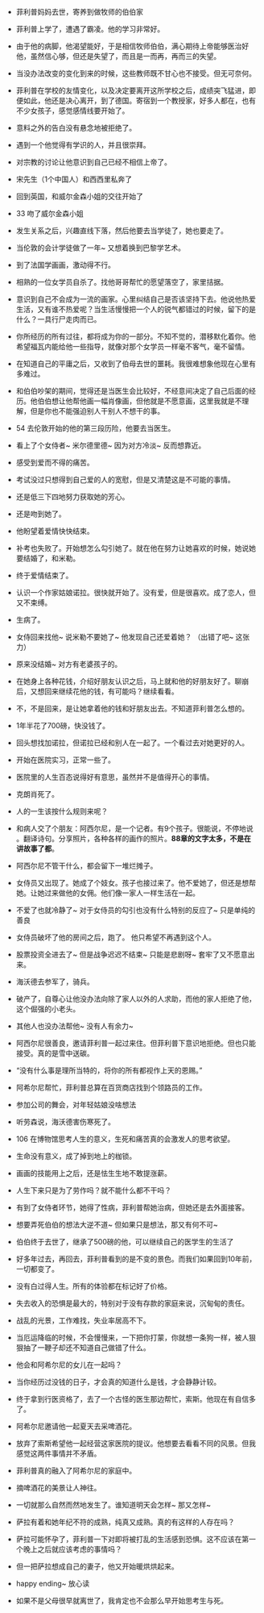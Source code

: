 - 菲利普妈妈去世，寄养到做牧师的伯伯家
- 菲利普上学了，遭遇了霸凌。他的学习非常好。
- 由于他的病脚，他渴望能好，于是相信牧师伯伯，满心期待上帝能够医治好他，虽然信心够，但还是失望了，而且是一而再，再而三的失望。
- 当没办法改变的变化到来的时候，这些教师既不甘心也不接受。但无可奈何。
- 菲利普在学校的友情变化，以及决定要离开这所学校之后，成绩突飞猛进，即便如此，他还是决心离开，到了德国。寄宿到一个教授家，好多人都在，也有不少女孩子，感觉感情线要开始了。
- 意料之外的告白没有悬念地被拒绝了。
- 遇到一个他觉得有学识的人，并且很崇拜。
- 对宗教的讨论让他意识到自己已经不相信上帝了。
- 宋先生（1个中国人）和西西里私奔了
- 回到英国，和威尔金森小姐的交往开始了
- 33 吻了威尔金森小姐
- 发生关系之后，兴趣直线下落，然后他要去当学徒了，她也要走了。
- 当伦敦的会计学徒做了一年~ 又想着换到巴黎学艺术。
- 到了法国学画画，激动得不行。
- 相熟的一位女学员自杀了。找他哥哥帮忙的愿望落空了，家里拮据。
- 意识到自己不会成为一流的画家。心里纠结自己是否该坚持下去。他说他热爱生活，又有谁不热爱呢？当生活慢慢把一个人的锐气都错过的时候，留下的是什么？一具行尸走肉而已。
- 你所经历的所有过往，都将成为你的一部分。不知不觉的，潜移默化着你。他希望福瓦内能给他一些指导，就像对那个女学员一样毫不客气，毫不留情。
- 在知道自己的平庸之后，又收到了伯母去世的噩耗。我很难想象他现在心里有多难过。
- 和伯伯吵架的期间，觉得还是当医生会比较好，不经意间决定了自己后面的经历。他伯伯想让他帮他画一幅肖像画，但他就是不愿意画，这里我就是不理解，但是你也不能强迫别人干别人不想干的事。
- 54 去伦敦开始的他的第三段历险，他要去当医生。
- 看上了个女侍者~ 米尔德里德~ 因为对方冷淡~ 反而想靠近。
- 感受到爱而不得的痛苦。
- 考试没过只想得到自己爱的人的宽慰，但是又清楚这是不可能的事情。
- 还是低三下四地努力获取她的芳心。
- 还是吻到她了。
- 他盼望着爱情快快结束。
- 补考也失败了。开始想怎么勾引她了。就在他在努力让她喜欢的时候，她说她要结婚了，和米勒。
- 终于爱情结束了。
- 认识一个作家姑娘诺拉。很快就开始了。没有爱，但是很喜欢。成了恋人，但又不束缚。
- 生病了。
- 女侍回来找他~ 说米勒不要她了~ 他发现自己还爱着她？ （出错了吧~ 这张力）
- 原来没结婚~ 对方有老婆孩子的。
- 在她身上各种花钱，介绍好朋友认识之后，马上就和他的好朋友好了。聊崩后，又想回来继续花他的钱，有可能吗？继续看看。
- 不，不是回来，是让她拿着他的钱和好朋友出去。不知道菲利普怎么想的。 
- 1年半花了700磅，快没钱了。
- 回头想找加诺拉，但诺拉已经和别人在一起了。一个看过去对她更好的人。
- 开始在医院实习，正常一些了。
- 医院里的人生百态说得好有意思，虽然并不是值得开心的事情。
- 克朗肖死了。
- 人的一生该按什么规则来呢？
- 和病人交了个朋友：阿西尔尼，是一个记者。有9个孩子。很能说，不停地说 。翻译诗句。分享照片，各种各样的画作的照片。**88章的文字太多，不是在讲故事了都**。
- 阿西尔尼不管干什么，都会留下一堆烂摊子。
- 女侍员又出现了。她成了个妓女。孩子也接过来了。他不爱她了，但还是想帮她。让她过来做他的女佣。他们像一家人一样生活在一起。
- 不爱了也就冷静了~ 对于女侍员的勾引也没有什么特别的反应了~ 只是单纯的善良
- 女侍员破坏了他的房间之后，跑了。 他只希望不再遇到这个人。
- 股票投资全进去了~ 但是战争迟迟不结束~ 只能是悲剧呀~ 套牢了又不愿意出来。
- 海沃德去参军了，骑兵。
- 破产了，自尊心让他没办法向除了家人以外的人求助，而他的家人拒绝了他，这个倔强的小老头。
- 其他人也没办法帮他~ 没有人有余力~ 
- 阿西尔尼很善良，邀请菲利普一起过来住。但菲利普下意识地拒绝。但也只能接受。真的是雪中送碳。
- “没有什么事是理所当特的，将你的所有都视作上天的恩赐。”
- 阿希尔尼帮忙，菲利普总算在百货商店找到个领路员的工作。
- 参加公司的舞会，对年轻姑娘没啥想法
- 听劳森说，海沃德害伤寒死了。
- 106 在博物馆思考人生的意义，生死和痛苦真的会激发人的思考欲望。
- 生命没有意义，成了掉到地上的枷锁。
- 画画的技能用上之后，还是怯生生地不敢提涨薪。
- 人生下来只是为了劳作吗？就不能什么都不干吗？
- 有到了女侍者环节，她得了性病，菲利普帮她治病，但她还是去外面接客。
- 想要弄死伯伯的想法大逆不道~ 但如果只是想法，那又有何不可~ 
- 伯伯终于去世了，继承了500磅的他，可以继续自己的医学生的生活了
- 好多年过去，再回去，菲利普看到的是不变的景色。而我们如果回到10年前，一切都变了。
- 没有白过得人生。所有的体验都在标记好了价格。
- 失去收入的恐惧是最大的，特别对于没有存款的家庭来说，沉甸甸的责任。
- 战乱的光景，工作难找，失业率居高不下。
- 当厄运降临的时候，不会慢慢来，一下把你打蒙，你就想一条狗一样，被人狠狠抽了一鞭子却还不知道自己做错了什么。
- 他会和阿希尔尼的女儿在一起吗？
- 当你经历过没钱的日子，才会真的知道什么是钱，才会静静计较。
- 终于拿到行医资格了，去了一个古怪的医生那边帮忙，索斯。他现在有自信多了。
- 阿希尔尼邀请他一起夏天去采啤酒花。
- 放弃了索斯希望他一起经营这家医院的提议。他想要去看看不同的风景。但我感觉这两件事情并不矛盾。
- 菲利普真的融入了阿希尔尼的家庭中。
- 摘啤酒花的美景让人神往。
- 一切就那么自然而然地发生了。谁知道明天会怎样~ 那又怎样~ 
- 萨拉有着和她年纪不符的成熟，纯真又成熟。真的有这样的人存在吗？
- 萨拉可能怀孕了，菲利普一下对即将被打乱的生活感到恐惧。这不应该在第一个晚上之后就应该考虑的事情吗？
- 但一把萨拉想成自己的妻子，他又开始暖烘烘起来。
- happy ending~  放心读




- 如果不是父母很早就离世了，我肯定也不会那么早开始思考生与死。